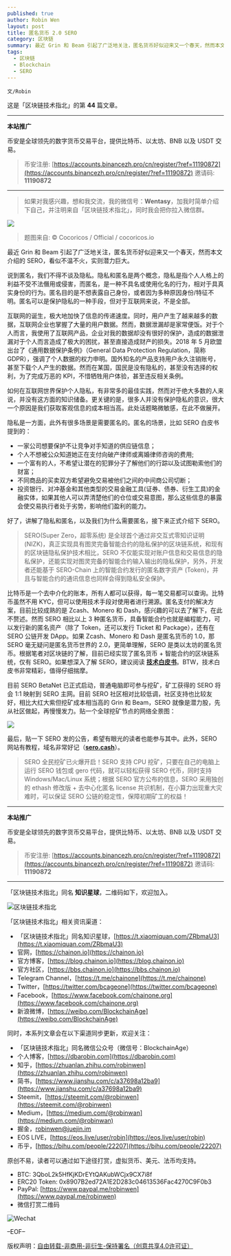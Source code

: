 ```yaml
---
published: true
author: Robin Wen
layout: post
title: 匿名货币 2.0 SERO
category: 区块链
summary: 最近 Grin 和 Beam 引起了广泛地关注，匿名货币好似迎来又一个春天，然而本文介绍的 SERO，看似不温不火，实则潜力巨大。说到匿名，我们不得不谈及隐私。隐私和匿名是两个概念，隐私是指个人人格上的利益不受不法僭用或侵害，而匿名，是一种不具名或使用化名的行为，相对于具真实身份的行为。匿名目的是不想表露自己身份，或者因为多种原因身份/特征不明。匿名可以是保护隐私的一种手段，但对于互联网来说，不是全部。最后，贴一下 SERO 发的公告，希望有眼光的读者也能参与其中。此外，SERO 网站有教程，域名非常好记（sero.cash）。
tags:
  - 区块链
  - Blockchain
  - SERO
---
```


`文/Robin`

这是「区块链技术指北」的第 **44** 篇文章。

***

**本站推广**

币安是全球领先的数字货币交易平台，提供比特币、以太坊、BNB 以及 USDT 交易。

> 币安注册: [https://accounts.binancezh.pro/cn/register/?ref=11190872](https://accounts.binancezh.pro/cn/register/?ref=11190872)
> 邀请码: **11190872**

***

> 如果对我感兴趣，想和我交流，我的微信号：**Wentasy**，加我时简单介绍下自己，并注明来自「区块链技术指北」，同时我会把你拉入微信群。

![](https://cdn.dbarobin.com/jG0sSFh.png)

> 题图来自: © Cocoricos / Official / cocoricos.io

最近 Grin 和 Beam 引起了广泛地关注，匿名货币好似迎来又一个春天，然而本文介绍的 SERO，看似不温不火，实则潜力巨大。

说到匿名，我们不得不谈及隐私。隐私和匿名是两个概念，隐私是指个人人格上的利益不受不法僭用或侵害，而匿名，是一种不具名或使用化名的行为，相对于具真实身份的行为。匿名目的是不想表露自己身份，或者因为多种原因身份/特征不明。匿名可以是保护隐私的一种手段，但对于互联网来说，不是全部。

互联网的诞生，极大地加快了信息的传递速度。同时，用户产生了越来越多的数据，互联网企业也掌握了大量的用户数据。然而，数据泄漏却是家常便饭。对于个人而言，我使用了互联网产品，企业对我的数据却没有很好的保护，造成的数据泄漏对于个人而言造成了极大的困扰，甚至直接造成财产的损失。2018 年 5 月欧盟出台了《通用数据保护条例》（General Data Protection Regulation，简称 GDPR），强调了个人数据的权力申明。国外知名的产品支持用户永久注销账号，甚至下载个人产生的数据。然而在某国，国民是没有隐私的，甚至没有选择的权利，为了完成万恶的 KPI，不惜牺牲用户体验，甚至违反相关条例。

如何在互联网世界保护个人隐私，有非常多的最佳实践，然而对于绝大多数的人来说，并没有这方面的知识储备。更关键的是，很多人并没有保护隐私的意识，很大一个原因是我们获取客观信息的成本相当高。此处话题略微敏感，在此不做展开。

隐私是一方面，此外有很多场景是需要匿名的。匿名的场景，比如 SERO 白皮书提到的：

* ⼀家公司想要保护不让竞争对手知道的供应链信息；
* 个⼈不想被公众知道她正在⽀付向破产律师或离婚律师咨询的费⽤;
* ⼀个富有的⼈，不希望让潜在的犯罪分子了解他们的行踪以及试图勒索他们的财富；
* 不同商品的买卖双方希望避免交易被他们之间的中间商公司切断；
* 投资银⾏、对冲基金和其他类型的交易⾦融⼯具(证券、债券、衍⽣⼯具)的⾦融实体，如果其他⼈可以弄清楚他们的仓位或交易意图，那么这些信息的暴露会使交易执⾏者处于劣势，影响他们盈利的能⼒。

好了，讲解了隐私和匿名，以及我们为什么需要匿名，接下来正式介绍下 SERO。

> SERO(Super Zero，超零系统) 是全球⾸个通过⾮交互式零知识证明 (NIZK)，真正实现具有图灵完备智能合约的隐私保护的区块链系统，和现有的区块链隐私保护技术相比，SERO 不仅能实现对账户信息和交易信息的隐私保护，还能实现对图灵完备的智能合约输⼊输出的隐私保护，另外，开发者还能基于 SERO-Chain 上的智能合约发⾏的匿名数字资产 (Token)，并且与智能合约的通讯信息也同样会得到隐私安全保护。

比特币是一个去中介化的账本，所有人都可以获得，每一笔交易都可以查询。比特币虽然不用 KYC，但可以使用技术手段对使用者进行溯源。匿名支付的解决方案，目前比较成熟的是 Zcash、Monero 和 Dash，感兴趣的可以去了解下，在此不赘述。然而 SERO 相比以上 3 种匿名货币，具备智能合约也就是编程能力，可以发行新的匿名资产（除了 Token，还可以发行 Ticket 和 Package），还有在 SERO 公链开发 DApp。如果 Zcash、Monero 和 Dash 是匿名货币的 1.0，那 SERO 毫无疑问是匿名货币世界的 2.0，更简单理解，SERO 是类以太坊的匿名货币。根据笔者对区块链的了解，目前已经实现了匿名货币 + 智能合约的区块链系统，仅有 SERO。如果想深入了解 SERO，建议阅读 **[技术白皮书](https://sero.cash/whitepaper-chs.html)**。BTW，技术白皮书非常精彩，值得仔细揣摩。

目前 SERO BetaNet 已正式启动，普通电脑即可参与挖矿，矿工获得的 SERO 将会 1:1 映射到 SERO 主网。目前 SERO 社区相对比较低调，社区支持也比较友好，相比大红大紫但挖矿成本相当高的 Grin 和 Beam，SERO 就像是潜力股，先从社区做起，再慢慢发力。贴一个全球挖矿节点的网络全景图：

![](https://cdn.dbarobin.com/f44Nk9G.jpg)

最后，贴一下 SERO 发的公告，希望有眼光的读者也能参与其中。此外，SERO 网站有教程，域名非常好记（**[sero.cash](https://sero.cash)**）。

> SERO 全民挖矿已火爆开启！SERO 支持 CPU 挖矿，只要在自己的电脑上运行 SERO 钱包或 gero 代码，就可以轻松获得 SERO 代币，同时支持 Windows/Mac/Linux 系统；根据 SERO 官方公布的信息，SERO 采用独创的 ethash 修改版 + 去中心化匿名 license 共识机制，在小算力出现重大灾难时，可以保证 SERO 公链的稳定性，保障初期矿工的权益！

***

**本站推广**

币安是全球领先的数字货币交易平台，提供比特币、以太坊、BNB 以及 USDT 交易。

> 币安注册: [https://accounts.binancezh.pro/cn/register/?ref=11190872](https://accounts.binancezh.pro/cn/register/?ref=11190872)
> 邀请码: **11190872**

***

「区块链技术指北」同名 **知识星球**，二维码如下，欢迎加入。

![区块链技术指北](https://cdn.dbarobin.com/RBmpxTL.jpg)

「区块链技术指北」相关资讯渠道：

* 「区块链技术指北」同名知识星球，[https://t.xiaomiquan.com/ZRbmaU3](https://t.xiaomiquan.com/ZRbmaU3)
* 官网，[https://chainon.io](https://chainon.io)
* 官方博客，[https://blog.chainon.io](https://blog.chainon.io)
* 官方社区，[https://bbs.chainon.io](https://bbs.chainon.io)
* Telegram Channel，[https://t.me/chainone](https://t.me/chainone)
* Twitter，[https://twitter.com/bcageone](https://twitter.com/bcageone)
* Facebook，[https://www.facebook.com/chainone.org](https://www.facebook.com/chainone.org)
* 新浪微博，[https://weibo.com/BlockchainAge](https://weibo.com/BlockchainAge)

同时，本系列文章会在以下渠道同步更新，欢迎关注：

* 「区块链技术指北」同名微信公众号（微信号：BlockchainAge）
* 个人博客，[https://dbarobin.com](https://dbarobin.com)
* 知乎，[https://zhuanlan.zhihu.com/robinwen](https://zhuanlan.zhihu.com/robinwen)
* 简书，[https://www.jianshu.com/c/a37698a12ba9](https://www.jianshu.com/c/a37698a12ba9)
* Steemit，[https://steemit.com/@robinwen](https://steemit.com/@robinwen)
* Medium，[https://medium.com/@robinwan](https://medium.com/@robinwan)
* 掘金，[robinwen@juejin.im](https://juejin.im/user/5673ccae60b2260ee435f89a/posts)
* EOS LIVE，[https://eos.live/user/robin](https://eos.live/user/robin)
* 币乎，[https://bihu.com/people/22207](https://bihu.com/people/22207)

原创不易，读者可以通过如下途径打赏，虚拟货币、美元、法币均支持。

* BTC: 3QboL2k5HfKjKDrEYtQAKubWCjx9CX7i8f
* ERC20 Token: 0x8907B2ed72A1E2D283c04613536Fac4270C9F0b3
* PayPal: [https://www.paypal.me/robinwen](https://www.paypal.me/robinwen)
* 微信打赏二维码

![Wechat](https://cdn.dbarobin.com/SzoNl5b.jpg)

–EOF–

版权声明：[自由转载-非商用-非衍生-保持署名（创意共享4.0许可证）](http://creativecommons.org/licenses/by-nc-nd/4.0/deed.zh)
